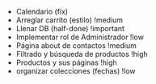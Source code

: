 - Calendario (fix)
- Arreglar carrito (estilo) !medium
- Llenar DB (half-done) !important
- Implementar rol de Administrador !low
- Página about de contactos !medium
- Filtrado y búsqueda de productos !high
- Productos y sus páginas !high
- organizar colecciones (fechas) !low